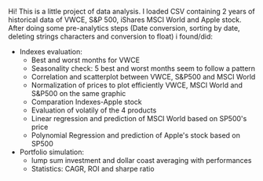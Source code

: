Hi! This is a little project of data analysis. 
I loaded CSV containing 2 years of historical data of VWCE, S&P 500, iShares MSCI World  and Apple stock.
After doing some pre-analytics steps (Date conversion, sorting by date, deleting strings characters and conversion to float) i found/did:
- Indexes evaluation:
     - Best and worst months for VWCE
     - Seasonality check: 5 best and worst months seem to follow a pattern
     - Correlation and scatterplot between VWCE, S&P500 and MSCI World
     - Normalization of prices to plot efficiently VWCE, MSCI World and S&P500 on the same graphic
     - Comparation Indexes-Apple stock
     - Evaluation of volatily of the 4 products
     - Linear regression and prediction of MSCI World based on SP500's price
     - Polynomial Regression and prediction of Apple's stock based on SP500
 - Portfolio simulation: 
     - lump sum investment and dollar coast averaging with performances
     - Statistics: CAGR, ROI and sharpe ratio
   
